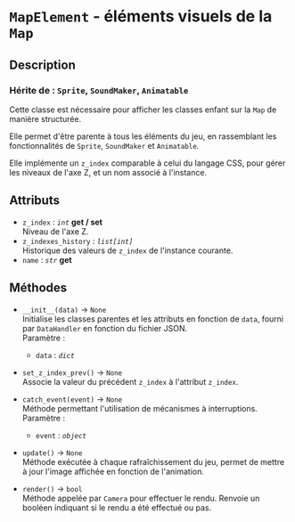 # `MapElement` - éléments visuels de la `Map`

## Description
### Hérite de : `Sprite`, `SoundMaker`, `Animatable`

Cette classe est nécessaire pour afficher les classes enfant sur la `Map` de manière structurée.

Elle permet d'être parente à tous les éléments du jeu, en rassemblant les fonctionnalités de `Sprite`, `SoundMaker` et `Animatable`.

Elle implémente un `z_index` comparable à celui du langage CSS, pour gérer les niveaux de l'axe Z,
et un nom associé à l'instance.

## Attributs
- `z_index` : *`int`* **get / set** \
  Niveau de l'axe Z.
- `z_indexes_history` : *`list[int]`* \
  Historique des valeurs de `z_index` de l'instance courante.
- `name` : *`str`* **get**

## Méthodes
- `__init__(data)` &rarr; `None` \
  Initialise les classes parentes et les attributs
  en fonction de `data`, fourni par `DataHandler` en fonction du fichier JSON. \
  Paramètre :
  * `data` : *`dict`*

- `set_z_index_prev()` &rarr; `None` \
  Associe la valeur du précédent `z_index` à l'attribut `z_index`.

- `catch_event(event)` &rarr; `None` \
  Méthode permettant l'utilisation de mécanismes à interruptions. \
  Paramètre :
  * `event` : *`object`*

- `update()` &rarr; `None` \
  Méthode exécutée à chaque rafraîchissement du jeu, permet de mettre à jour l'image affichée en fonction de l'animation.

- `render()` &rarr; `bool` \
  Méthode appelée par `Camera` pour effectuer le rendu. Renvoie un booléen indiquant si le rendu a été effectué ou pas.
